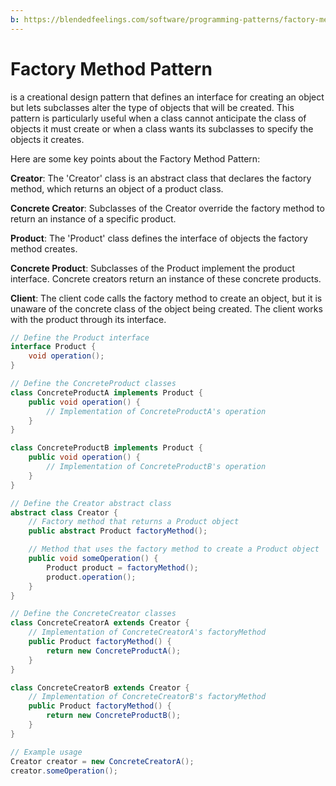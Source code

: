 ```yaml
---
b: https://blendedfeelings.com/software/programming-patterns/factory-method-pattern.md
---
```


# Factory Method Pattern
is a creational design pattern that defines an interface for creating an object but lets subclasses alter the type of objects that will be created. This pattern is particularly useful when a class cannot anticipate the class of objects it must create or when a class wants its subclasses to specify the objects it creates.

Here are some key points about the Factory Method Pattern:

**Creator**: The 'Creator' class is an abstract class that declares the factory method, which returns an object of a product class.

**Concrete Creator**: Subclasses of the Creator override the factory method to return an instance of a specific product.

**Product**: The 'Product' class defines the interface of objects the factory method creates.

**Concrete Product**: Subclasses of the Product implement the product interface. Concrete creators return an instance of these concrete products.

**Client**: The client code calls the factory method to create an object, but it is unaware of the concrete class of the object being created. The client works with the product through its interface.

```java
// Define the Product interface
interface Product {
    void operation();
}

// Define the ConcreteProduct classes
class ConcreteProductA implements Product {
    public void operation() {
        // Implementation of ConcreteProductA's operation
    }
}

class ConcreteProductB implements Product {
    public void operation() {
        // Implementation of ConcreteProductB's operation
    }
}

// Define the Creator abstract class
abstract class Creator {
    // Factory method that returns a Product object
    public abstract Product factoryMethod();

    // Method that uses the factory method to create a Product object
    public void someOperation() {
        Product product = factoryMethod();
        product.operation();
    }
}

// Define the ConcreteCreator classes
class ConcreteCreatorA extends Creator {
    // Implementation of ConcreteCreatorA's factoryMethod
    public Product factoryMethod() {
        return new ConcreteProductA();
    }
}

class ConcreteCreatorB extends Creator {
    // Implementation of ConcreteCreatorB's factoryMethod
    public Product factoryMethod() {
        return new ConcreteProductB();
    }
}

// Example usage
Creator creator = new ConcreteCreatorA();
creator.someOperation();

```